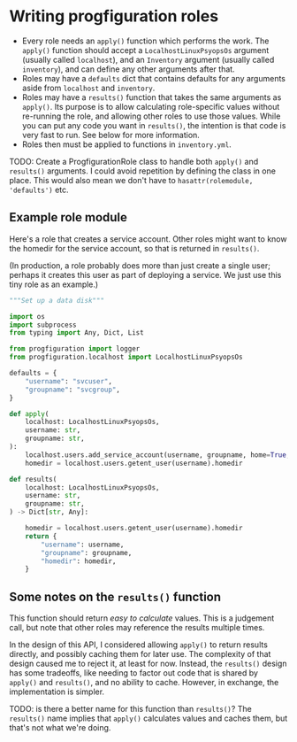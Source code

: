 # Writing progfiguration roles

* Every role needs an `apply()` function which performs the work.
  The `apply()` function should accept a `LocalhostLinuxPsyopsOs` argument (usually called `localhost`),
  and an `Inventory` argument (usually called `inventory`),
  and can define any other arguments after that.
* Roles may have a `defaults` dict that contains defaults for any arguments aside from `localhost` and `inventory`.
* Roles may have a `results()` function that takes the same arguments as `apply()`.
  Its purpose is to allow calculating role-specific values without re-running the role,
  and allowing other roles to use those values.
  While you can put any code you want in `results()`,
  the intention is that code is very fast to run.
  See below for more information.
* Roles then must be applied to functions in `inventory.yml`.

TODO: Create a ProgfigurationRole class to handle both `apply()` and `results()` arguments.
I could avoid repetition by defining the class in one place.
This would also mean we don't have to `hasattr(rolemodule, 'defaults')` etc.

## Example role module

Here's a role that creates a service account.
Other roles might want to know the homedir for the service account,
so that is returned in `results()`.

(In production, a role probably does more than just create a single user;
perhaps it creates this user as part of deploying a service.
We just use this tiny role as an example.)

```python
"""Set up a data disk"""

import os
import subprocess
from typing import Any, Dict, List

from progfiguration import logger
from progfiguration.localhost import LocalhostLinuxPsyopsOs

defaults = {
    "username": "svcuser",
    "groupname": "svcgroup",
}

def apply(
    localhost: LocalhostLinuxPsyopsOs,
    username: str,
    groupname: str,
):
    localhost.users.add_service_account(username, groupname, home=True, shell="/bin/sh")
    homedir = localhost.users.getent_user(username).homedir

def results(
    localhost: LocalhostLinuxPsyopsOs,
    username: str,
    groupname: str,
) -> Dict[str, Any]:

    homedir = localhost.users.getent_user(username).homedir
    return {
        "username": username,
        "groupname": groupname,
        "homedir": homedir,
    }

```

## Some notes on the `results()` function

This function should return _easy to calculate_ values.
This is a judgement call, but note that other roles may reference the results multiple times.

In the design of this API, I considered allowing `apply()` to return results directly,
and possibly caching them for later use.
The complexity of that design caused me to reject it, at least for now.
Instead, the `results()` design has some tradeoffs,
like needing to factor out code that is shared by `apply()` and `results()`,
and no ability to cache.
However, in exchange, the implementation is simpler.

TODO: is there a better name for this function than `results()`?
The `results()` name implies that `apply()` calculates values and caches them,
but that's not what we're doing.
